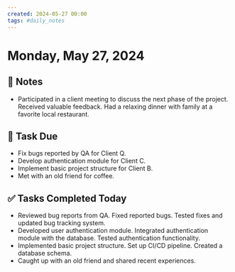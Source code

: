 ```yaml
---
created: 2024-05-27 00:00
tags: #daily_notes
---
```


# Monday, May 27, 2024

## 📓 Notes
- Participated in a client meeting to discuss the next phase of the project. Received valuable feedback. Had a relaxing dinner with family at a favorite local restaurant.

## 📅 Task Due
- Fix bugs reported by QA for Client Q.
- Develop authentication module for Client C.
- Implement basic project structure for Client B.
- Met with an old friend for coffee.

## ✅ Tasks Completed Today
- Reviewed bug reports from QA. Fixed reported bugs. Tested fixes and updated bug tracking system.
- Developed user authentication module. Integrated authentication module with the database. Tested authentication functionality.
- Implemented basic project structure. Set up CI/CD pipeline. Created a database schema.
- Caught up with an old friend and shared recent experiences.
